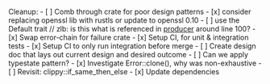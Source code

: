 Cleanup:
    - [ ] Comb through crate for poor design patterns
    - [x] consider replacing openssl lib with rustls or update to openssl 0.10
    - [ ] use the Default trait // zlb: is this what is referenced in [producer](./src/producer.rs) around line 100?
    - [x] Swap error-chain for failure crate
    - [x] Setup CI, for unit & integration tests
    - [x] Setup CI to only run integration before merge
    - [ ] Create design doc that lays out current design and desired outcome
    - [ ] Can we apply typestate pattern?
    - [x] Investigate Error::clone(), why was non-exhaustive
    - [ ] Revisit: clippy::if_same_then_else
    - [x] Update dependencies
